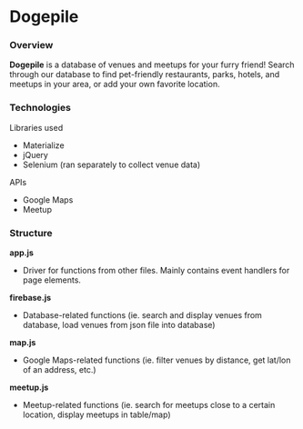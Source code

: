 # Dogepile

### Overview

**Dogepile** is a database of venues and meetups for your furry friend! Search
through our database to find pet-friendly restaurants, parks, hotels, and meetups
in your area, or add your own favorite location.

### Technologies

Libraries used

* Materialize
* jQuery
* Selenium (ran separately to collect venue data)

APIs

* Google Maps
* Meetup

### Structure

**app.js**
- Driver for functions from other files. Mainly contains event handlers for page elements.

**firebase.js**
- Database-related functions (ie. search and display venues from database, load venues from json file into database)

**map.js**
- Google Maps-related functions (ie. filter venues by distance, get lat/lon of an address, etc.)

**meetup.js**
- Meetup-related functions (ie. search for meetups close to a certain location, display meetups in table/map)
